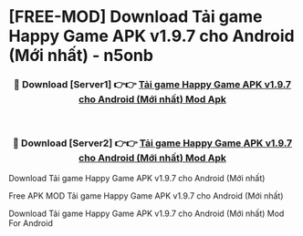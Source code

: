 # [FREE-MOD] Download Tải game Happy Game APK v1.9.7 cho Android (Mới nhất) - n5onb


<div align="center">
<h3>🔴 Download [Server1] 👉👉 <a href="https://apk-comot.site?title=Tải_game_Happy_Game_APK_v1.9.7_cho_Android_(Mới_nhất)">Tải game Happy Game APK v1.9.7 cho Android (Mới nhất) Mod Apk</a></h3><br>

<h3>🔴 Download [Server2] 👉👉 <a href="https://apk-comot.site?title=Tải_game_Happy_Game_APK_v1.9.7_cho_Android_(Mới_nhất)">Tải game Happy Game APK v1.9.7 cho Android (Mới nhất) Mod Apk</a></h3>
</div>



Download Tải game Happy Game APK v1.9.7 cho Android (Mới nhất) 

Free APK MOD Tải game Happy Game APK v1.9.7 cho Android (Mới nhất) 

Download Tải game Happy Game APK v1.9.7 cho Android (Mới nhất) Mod For Android
